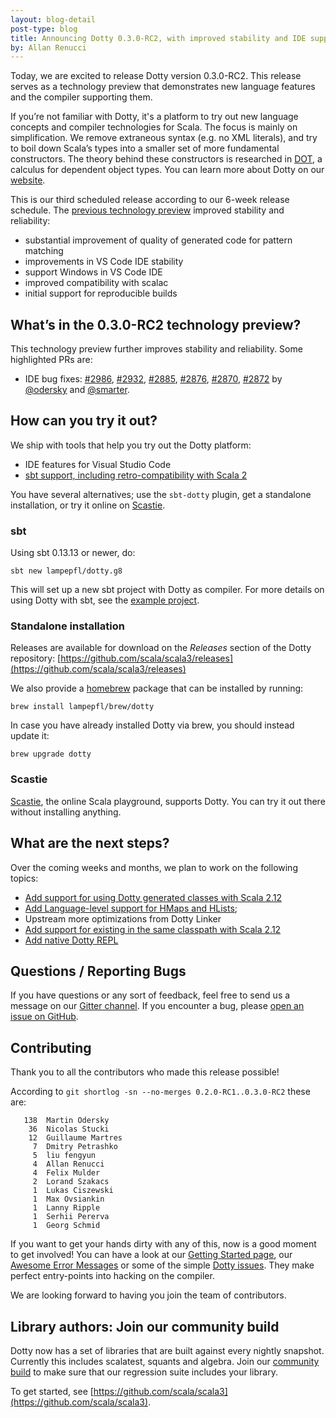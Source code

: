 ```yaml
---
layout: blog-detail
post-type: blog
title: Announcing Dotty 0.3.0-RC2, with improved stability and IDE support
by: Allan Renucci
---
```


Today, we are excited to release Dotty version 0.3.0-RC2. This release
serves as a technology preview that demonstrates new language features
and the compiler supporting them.

If you’re not familiar with Dotty, it's a platform to try out new language concepts and compiler
technologies for Scala. The focus is mainly on simplification. We remove extraneous syntax
(e.g. no XML literals), and try to boil down Scala’s types into a smaller set of more fundamental
constructors. The theory behind these constructors is researched in
[DOT](https://infoscience.epfl.ch/record/215280), a calculus for dependent object types.
You can learn more about Dotty on our [website](https://dotty.epfl.ch).

<!--more-->

This is our third scheduled release according to our 6-week release schedule.
The [previous technology preview](/blog/2017/07/12/second-dotty-milestone-release.html) improved
stability and reliability:
 - substantial improvement of quality of generated code for pattern matching
 - improvements in VS Code IDE stability
 - support Windows in VS Code IDE
 - improved compatibility with scalac
 - initial support for reproducible builds

## What’s in the 0.3.0-RC2 technology preview?
This technology preview further improves stability and reliability. Some highlighted PRs are:
 - IDE bug fixes:
 [#2986](https://github.com/scala/scala3/pull/2986),
 [#2932](https://github.com/scala/scala3/pull/2932),
 [#2885](https://github.com/scala/scala3/pull/2885),
 [#2876](https://github.com/scala/scala3/pull/2876),
 [#2870](https://github.com/scala/scala3/pull/2870),
 [#2872](https://github.com/scala/scala3/pull/2872) by [@odersky] and [@smarter].


## How can you try it out?
We ship with tools that help you try out the Dotty platform:

  - IDE features for Visual Studio Code
  - [sbt support, including retro-compatibility with Scala 2](https://github.com/lampepfl/dotty-example-project)


You have several alternatives; use the `sbt-dotty` plugin, get a standalone
installation, or try it online on [Scastie].

### sbt
Using sbt 0.13.13 or newer, do:

```
sbt new lampepfl/dotty.g8
```

This will set up a new sbt project with Dotty as compiler. For more details on
using Dotty with sbt, see the
[example project](https://github.com/lampepfl/dotty-example-project).

### Standalone installation
Releases are available for download on the _Releases_
section of the Dotty repository:
[https://github.com/scala/scala3/releases](https://github.com/scala/scala3/releases)

We also provide a [homebrew](https://brew.sh/) package that can be installed by running:

```
brew install lampepfl/brew/dotty
```

In case you have already installed Dotty via brew, you should instead update it:

```
brew upgrade dotty
```

### Scastie
[Scastie], the online Scala playground, supports Dotty.
You can try it out there without installing anything.


## What are the next steps?
Over the coming weeks and months, we plan to work on the following topics:

 - [Add support for using Dotty generated classes with Scala 2.12](https://github.com/scala/scala3/pull/2827)
 - [Add Language-level support for HMaps and HLists](https://github.com/scala/scala3/pull/2199);
 - Upstream more optimizations from Dotty Linker
 - [Add support for existing in the same classpath with Scala 2.12](https://github.com/scala/scala3/pull/2827)
 - [Add native Dotty REPL](https://github.com/scala/scala3/pull/2991)

## Questions / Reporting Bugs
If you have questions or any sort of feedback, feel free to send us a message on our
[Gitter channel](https://gitter.im/lampepfl/dotty). If you encounter a bug, please
[open an issue on GitHub](https://github.com/scala/scala3/issues/new).

## Contributing
Thank you to all the contributors who made this release possible!

According to `git shortlog -sn --no-merges 0.2.0-RC1..0.3.0-RC2` these are:

```
   138  Martin Odersky
    36  Nicolas Stucki
    12  Guillaume Martres
     7  Dmitry Petrashko
     5  liu fengyun
     4  Allan Renucci
     4  Felix Mulder
     2  Lorand Szakacs
     1  Lukas Ciszewski
     1  Max Ovsiankin
     1  Lanny Ripple
     1  Serhii Pererva
     1  Georg Schmid
```

If you want to get your hands dirty with any of this, now is a good moment to get involved!
You can have a look at our [Getting Started page](https://dotty.epfl.ch/docs/contributing/getting-started.html),
our [Awesome Error Messages](https://scala-lang.org/blog/2016/10/14/dotty-errors.html) or some of
the simple [Dotty issues](https://github.com/scala/scala3/issues?q=is%3Aissue+is%3Aopen+label%3Aexp%3Anovice).
They make perfect entry-points into hacking on the compiler.

We are looking forward to having you join the team of contributors.

## Library authors: Join our community build

Dotty now has a set of libraries that are built against every nightly snapshot.
Currently this includes scalatest, squants and algebra.
Join our [community build](https://github.com/lampepfl/dotty-community-build)
to make sure that our regression suite includes your library.


To get started, see [https://github.com/scala/scala3](https://github.com/scala/scala3).


[Scastie]: https://scastie.scala-lang.org/?target=dotty

[@odersky]: https://github.com/odersky
[@DarkDimius]: https://github.com/DarkDimius
[@smarter]: https://github.com/smarter
[@felixmulder]: https://github.com/felixmulder
[@nicolasstucki]: https://github.com/nicolasstucki
[@liufengyun]: https://github.com/liufengyun
[@OlivierBlanvillain]: https://github.com/OlivierBlanvillain
[@OlivierBlanvillain]: https://github.com/OlivierBlanvillain
[@biboudis]: https://github.com/biboudis
[@biboudis]: https://github.com/biboudis
[@allanrenucci]: https://github.com/allanrenucci
